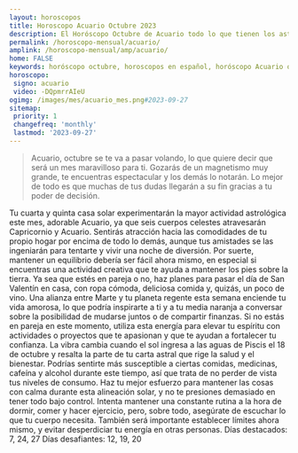 ```yaml
---
layout: horoscopos
title: Horoscopo Acuario Octubre 2023
description: El Horóscopo Octubre de Acuario todo lo que tienen los astros preparados para este mes, amor, trabajo, familia. Todo sobre astrologia, tarot, predicciones. Horoscopo gratis en español, predicciones y astrología.
permalink: /horoscopo-mensual/acuario/
amplink: /horoscopo-mensual/amp/acuario/
home: FALSE
keywords: horóscopo octubre, horoscopos en español, horóscopo Acuario octubre , horóscopo esperanza gracia, horoscop, horóscopos gratis, horoscopo Acuario, Tarot, Astrologia, Zodíaco, Acuario, horoscopo gratis, horoscopo del mes 
horoscopo:
 signo: acuario
 video: -DQpmrrAIeU
ogimg: /images/mes/acuario_mes.png#2023-09-27
sitemap:
 priority: 1
 changefreq: 'monthly'
 lastmod: '2023-09-27'
---
```



 > Acuario, octubre se te va a pasar volando, lo que quiere decir que será un mes maravilloso para ti. Gozarás de un magnetismo muy grande, te encuentras espectacular y los demás lo notarán. Lo mejor de todo es que muchas de tus dudas llegarán a su fin gracias a tu poder de decisión.



Tu cuarta y quinta casa solar experimentarán la mayor actividad astrológica este mes, adorable Acuario, ya que seis cuerpos celestes atravesarán Capricornio y Acuario. Sentirás atracción hacia las comodidades de tu propio hogar por encima de todo lo demás, aunque tus amistades se las ingeniarán para tentarte y vivir una noche de diversión. Por suerte, mantener un equilibrio debería ser fácil ahora mismo, en especial si encuentras una actividad creativa que te ayuda a mantener los pies sobre la tierra.
Ya sea que estés en pareja o no, haz planes para pasar el día de San Valentín en casa, con ropa cómoda, deliciosa comida y, quizás, un poco de vino. Una alianza entre Marte y tu planeta regente esta semana enciende tu vida amorosa, lo que podría inspirarte a ti y a tu media naranja a conversar sobre la posibilidad de mudarse juntos o de compartir finanzas. Si no estás en pareja en este momento, utiliza esta energía para elevar tu espíritu con actividades o proyectos que te apasionan y que te ayudan a fortalecer tu confianza.
La vibra cambia cuando el sol ingresa a las aguas de Piscis el 18 de octubre y resalta la parte de tu carta astral que rige la salud y el bienestar. Podrías sentirte más susceptible a ciertas comidas, medicinas, cafeína y alcohol durante este tiempo, así que trata de no perder de vista tus niveles de consumo. Haz tu mejor esfuerzo para mantener las cosas con calma durante esta alineación solar, y no te presiones demasiado en tener todo bajo control. Intenta mantener una constante rutina a la hora de dormir, comer y hacer ejercicio, pero, sobre todo, asegúrate de escuchar lo que tu cuerpo necesita.
También será importante establecer límites ahora mismo, y evitar desperdiciar tu energía en otras personas.
Días destacados: 7, 24, 27
Días desafiantes: 12, 19, 20